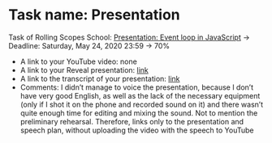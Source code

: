 # Task name: Presentation

Task of Rolling Scopes School: [Presentation: Event loop in JavaScript](https://BertFrontEnd.github.io/presentation/index.html) -> Deadline: Saturday, May 24, 2020 23:59 -> 70%

- A link to your YouTube video: none
- A link to your Reveal presentation: [link](https://BertFrontEnd.github.io/presentation/index.html)
- A link to the transcript of your presentation: [link](https://github.com/BertFrontEnd/presentation/blob/presentation/transcript.md)
- Comments: I didn’t manage to voice the presentation, because I don’t have very good English, as well as the lack of the necessary equipment (only if I shot it on the phone and recorded sound on it) and there wasn’t quite enough time for editing and mixing the sound. Not to mention the preliminary rehearsal. Therefore, links only to the presentation and speech plan, without uploading the video with the speech to YouTube
